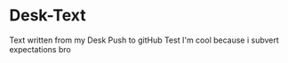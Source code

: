 # Desk-Text

Text written from my Desk 
Push to gitHub Test
I'm cool because i subvert expectations bro